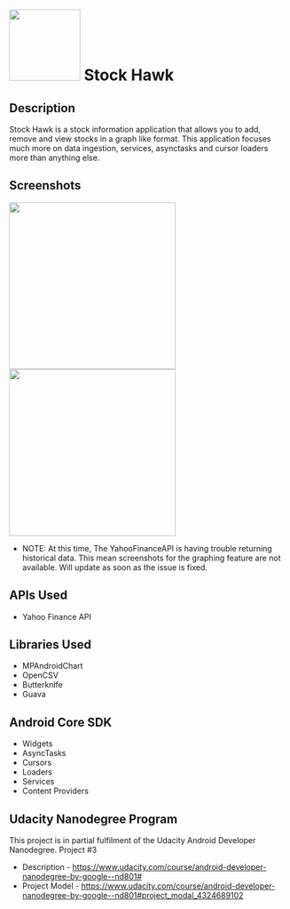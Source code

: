 # <img src="https://github.com/mozartalouis/StockHawk-Android/raw/master/readme/icon.png" width="128"> Stock Hawk

## Description
Stock Hawk is a stock information application that allows you to add, remove and view stocks in a graph like format. This application focuses much more on data ingestion, services, asynctasks and cursor loaders more than anything else.

## Screenshots
<img src="https://github.com/mozartalouis/StockHawk-Android/raw/master/readme/screenshot1.png" width="300"> <img src="https://github.com/mozartalouis/StockHawk-Android/raw/master/readme/screenshot2.png" width="300">

* NOTE: At this time, The YahooFinanceAPI is having trouble returning historical data. This mean screenshots for the graphing feature are not available. Will update as soon as the issue is fixed. 

## APIs Used
 * Yahoo Finance API
 
## Libraries Used
 * MPAndroidChart
 * OpenCSV
 * Butterknife
 * Guava

## Android Core SDK
 * Widgets
 * AsyncTasks
 * Cursors
 * Loaders
 * Services
 * Content Providers
 
## Udacity Nanodegree Program
This project is in partial fulfilment of the Udacity Android Developer Nanodegree. Project #3
 * Description - https://www.udacity.com/course/android-developer-nanodegree-by-google--nd801#
 * Project Model - https://www.udacity.com/course/android-developer-nanodegree-by-google--nd801#project_modal_4324689102
